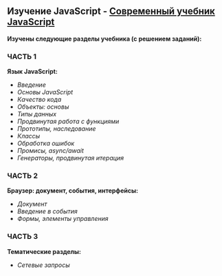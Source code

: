 ## Изучение JavaScript - [Современный учебник JavaScript](https://learn.javascript.ru/)

**Изучены следующие разделы учебника (с решением заданий):**

### ЧАСТЬ 1 
**Язык JavaScript:**

  * *Введение*
  * *Основы JavaScript*
  * *Качество кода*
  * *Объекты: основы*
  * *Типы данных*
  * *Продвинутая работа с функциями*
  * *Прототипы, наследование*
  * *Классы*
  * *Обработка ошибок*
  * *Промисы, async/await*
  * *Генераторы, продвинутая итерация*

### ЧАСТЬ 2
**Браузер: документ, события, интерфейсы:**

  * *Документ*
  * *Введение в события*
  * *Формы, элементы управления*

### ЧАСТЬ 3 
**Тематические разделы:**

  * *Сетевые запросы*